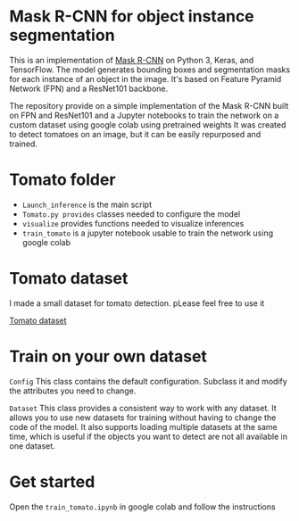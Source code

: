 # Mask R-CNN for object instance segmentation

This is an implementation of [Mask R-CNN](https://arxiv.org/abs/1703.06870) on Python 3, Keras, and TensorFlow.
The model generates bounding boxes and segmentation masks for each instance of an object in the image.
It's based on Feature Pyramid Network (FPN) and a ResNet101 backbone.

The repository provide on a simple implementation of the Mask R-CNN built on FPN
and ResNet101 and a Jupyter notebooks to train the network on a custom dataset using google colab using pretrained weights
It was created to detect tomatoes on an image, but it can be easily repurposed and trained.

# Tomato folder
* ```Launch_inference``` is the main script
* ```Tomato.py provides``` classes needed to configure the model
* ```visualize``` provides functions needed to visualize inferences
* ```train_tomato``` is a jupyter notebook usable to train the network using google colab

# Tomato dataset
I made a small dataset for tomato detection. pLease feel free to use it

[Tomato dataset](https://drive.google.com/drive/folders/1QUBwzUc8uyjCXemetmurzBxbxt4pWQZ1?usp=sharing)

# Train on your own dataset
```Config```
This class contains the default configuration. Subclass it and modify the attributes you need to change.

```Dataset```
This class provides a consistent way to work with any dataset.
It allows you to use new datasets for training without having to change
the code of the model. It also supports loading multiple datasets at the
same time, which is useful if the objects you want to detect are not
all available in one dataset.

# Get started
Open the ```train_tomato.ipynb``` in google colab and follow the instructions